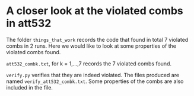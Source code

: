 # A closer look at the violated combs in att532
The folder `things_that_work` records the code that found in total 7 violated combs in 2 runs. Here we would like to look at some properties of the violated combs found. 

`att532_combk.txt`, for k = 1,...,7 records the 7 violated combs found. 

`verify.py` verifies that they are indeed violated. The files  produced are named `verify_att532_combk.txt`. Some properties of the combs are also included in the file.  
